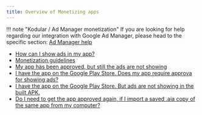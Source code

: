 ```yaml
---
title: Overview of Monetizing apps
---
```


!!! note "Kodular / Ad Manager monetization"
    If you are looking for help regarding our integration with Google Ad Manager, please head to the
    specific section: [Ad Manager help](../adm/index)

* [How can I show ads in my app?](ads-in-app)
* [Monetization guidelines](guidelines)
* [My app has been approved, but still the ads are not showing](approved-but-no-ads)
* [I have the app on the Google Play Store. Does my app require approva for showing ads?](google-play-approval)
* [I have the app on the Google Play Store. But ads are not showing in the built APK.](google-play-not-showing)
* [Do I need to get the app approved again, if I import a saved .aia copy of the same app from my computer?](aia-re-approval)
